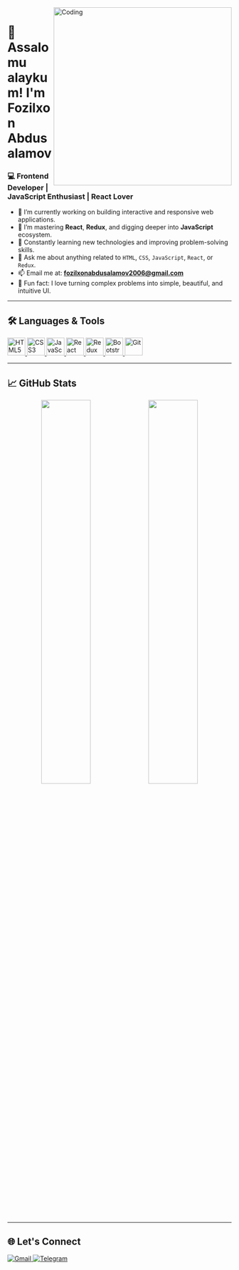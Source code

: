 <img align="right" alt="Coding" width="400" src="https://cdn.dribbble.com/users/1162077/screenshots/3848914/programmer.gif" />

# 👋 Assalomu alaykum! I'm Fozilxon Abdusalamov

### 💻 Frontend Developer | JavaScript Enthusiast | React Lover

- 🔭 I’m currently working on building interactive and responsive web applications.
- 🧠 I’m mastering **React**, **Redux**, and digging deeper into **JavaScript** ecosystem.
- 🌱 Constantly learning new technologies and improving problem-solving skills.
- 💬 Ask me about anything related to `HTML`, `CSS`, `JavaScript`, `React`, or `Redux`.
- 📫 Email me at: **fozilxonabdusalamov2006@gmail.com**
- 🧩 Fun fact: I love turning complex problems into simple, beautiful, and intuitive UI.

---

## 🛠️ Languages & Tools

<p align="left">
  <a href="https://developer.mozilla.org/en-US/docs/Web/HTML" target="_blank">
    <img src="https://cdn.jsdelivr.net/gh/devicons/devicon/icons/html5/html5-original.svg" width="40" height="40" alt="HTML5"/>
  </a>
  <a href="https://developer.mozilla.org/en-US/docs/Web/CSS" target="_blank">
    <img src="https://cdn.jsdelivr.net/gh/devicons/devicon/icons/css3/css3-original.svg" width="40" height="40" alt="CSS3"/>
  </a>
  <a href="https://developer.mozilla.org/en-US/docs/Web/JavaScript" target="_blank">
    <img src="https://cdn.jsdelivr.net/gh/devicons/devicon/icons/javascript/javascript-original.svg" width="40" height="40" alt="JavaScript"/>
  </a>
  <a href="https://reactjs.org/" target="_blank">
    <img src="https://cdn.jsdelivr.net/gh/devicons/devicon/icons/react/react-original.svg" width="40" height="40" alt="React"/>
  </a>
  <a href="https://redux.js.org/" target="_blank">
    <img src="https://cdn.jsdelivr.net/gh/devicons/devicon/icons/redux/redux-original.svg" width="40" height="40" alt="Redux"/>
  </a>
  <a href="https://getbootstrap.com/" target="_blank">
    <img src="https://cdn.jsdelivr.net/gh/devicons/devicon/icons/bootstrap/bootstrap-original.svg" width="40" height="40" alt="Bootstrap"/>
  </a>
  <a href="https://git-scm.com/" target="_blank">
    <img src="https://cdn.jsdelivr.net/gh/devicons/devicon/icons/git/git-original.svg" width="40" height="40" alt="Git"/>
  </a>
</p>

---

## 📈 GitHub Stats

<p align="center">
  <img width="47%" src="https://github-readme-stats.vercel.app/api?username=Fozilxon&show_icons=true&theme=radical" />
  <img width="47%" src="https://github-readme-streak-stats.herokuapp.com/?user=Fozilxon&theme=radical" />
</p>

---

## 🌐 Let's Connect

<p align="left">
  <a href="mailto:fozilxonabdusalamov2006@gmail.com">
    <img src="https://img.shields.io/badge/Email-D14836?style=for-the-badge&logo=gmail&logoColor=white" alt="Gmail" />
  </a>
  <a href="https://t.me/fozilxon25x" target="_blank">
    <img src="https://img.shields.io/badge/Telegram-2CA5E0?style=for-the-badge&logo=telegram&logoColor=white" alt="Telegram" />
  </a>
</p>

